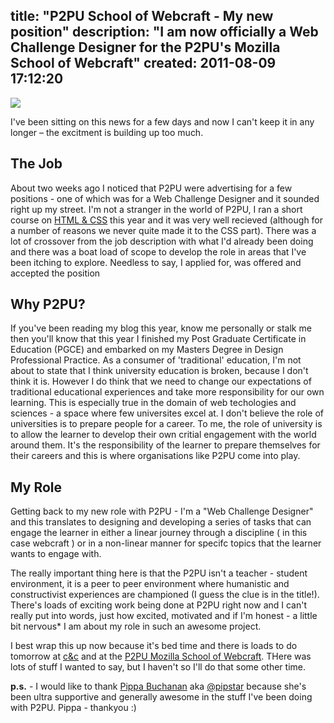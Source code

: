 title: "P2PU School of Webcraft - My new position"
description: "I am now officially a Web Challenge Designer for the P2PU's Mozilla School of Webcraft"
created: 2011-08-09 17:12:20
---

![](http://media.jamiecurle.com/uploads/2011/08/09/blogimage/p2pusow.850x600.png)


I've been sitting on this news for a few days and now I can't keep it in any longer – the excitment is building up too much.

## The Job

About two weeks ago I noticed that P2PU were advertising for a few positions - one of which was for a Web Challenge Designer and it sounded right up my street. I'm not a stranger in the world of P2PU, I ran a short course on [HTML & CSS][3]  this year and it was very well recieved (although for a number of reasons we never quite made it to the CSS part). There was a lot of crossover from the job description with what I'd already been doing and there was a boat load of scope to develop the role in areas that I've been itching to explore.  Needless to say, I applied for, was offered and accepted the position

## Why P2PU?

If you've been reading my blog this year, know me personally or stalk me then you'll know that this year I finished my Post Graduate Certificate in Education (PGCE) and embarked on my Masters Degree in Design Professional Practice. As a consumer of  'traditional' education, I'm not about to state that I think university education is broken, because I don't think it is. However I do think that we need to change our expectations of traditional educational experiences and take more responsibility for our own learning. This is especially true in the domain of web techologies and sciences - a space where few universites excel at. I don't believe the role of universities is to prepare people for a career. To me, the role of university is to allow the learner to develop their own critial engagement with the world around them. It's the responsibility of the learner to prepare themselves for their careers and this is where organisations like P2PU come into play. 

## My Role

Getting back to my new role with P2PU - I'm a "Web Challenge Designer" and this translates to designing and developing a series of tasks that can engage the learner in either a linear  journey through a discipline ( in this case webcraft ) or in a non-linear manner for specifc topics that the learner wants to engage with.

The really important thing here is that the P2PU isn't a teacher - student environment, it is a peer to peer environment where humanistic and constructivist experiences are championed (I guess the clue is in the title!). There's loads of exciting work being done at P2PU right now and I can't really put into words, just how excited, motivated and if I'm honest - a little bit nervous* I am about my role in such an awesome project. 


I best wrap this up now because it's bed time and there is loads to do tomorrow at [c&c][4] and at the [P2PU Mozilla School of Webcraft][5]. THere was lots of stuff I wanted to say, but I haven't so I'll do that some other time.



**p.s.** - I would like to thank [Pippa Buchanan][7] aka [@pipstar][6] because she's been ultra supportive and generally awesome in the stuff I've been doing with P2PU. Pippa - thankyou :)








[0]: http://web101.jamiecurle.com/
[1]: http://www.johndbritton.com/ 
[2]: http://sharing-nicely.net/
[3]: http://p2pu.org/en/groups/html-css-from-the-beginning/
[4]: http://designcc.co.uk
[5]: http://p2pu.org/en/schools/school-of-webcraft/
[6]: https://twitter.com/pipstar
[7]: http://learninglearning.wordpress.com/